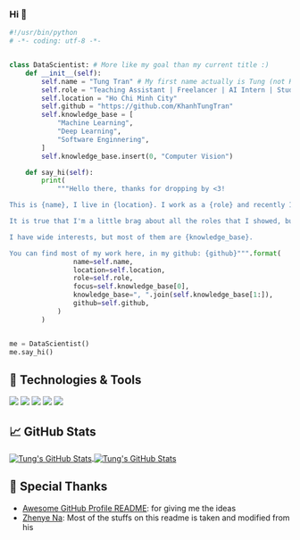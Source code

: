 ### Hi 👋

```python
#!/usr/bin/python
# -*- coding: utf-8 -*-


class DataScientist: # More like my goal than my current title :)
    def __init__(self):
        self.name = "Tung Tran" # My first name actually is Tung (not Khanh or Tran)
        self.role = "Teaching Assistant | Freelancer | AI Intern | Student"
        self.location = "Ho Chi Minh City"
        self.github = "https://github.com/KhanhTungTran"
        self.knowledge_base = [
            "Machine Learning",
            "Deep Learning",
            "Software Enginnering",
        ]
        self.knowledge_base.insert(0, "Computer Vision")

    def say_hi(self):
        print(
            """Hello there, thanks for dropping by <3!

This is {name}, I live in {location}. I work as a {role} and recently I am focusing on {focus} for my personal growth.

It is true that I'm a little brag about all the roles that I showed, but yeah, I do be on multiple jobs these days, I would love to learn new things everyday :D.

I have wide interests, but most of them are {knowledge_base}.

You can find most of my work here, in my github: {github}""".format(
                name=self.name,
                location=self.location,
                role=self.role,
                focus=self.knowledge_base[0],
                knowledge_base=", ".join(self.knowledge_base[1:]),
                github=self.github,
            )
        )


me = DataScientist()
me.say_hi()

```

## 🔧 Technologies & Tools

![](https://img.shields.io/badge/OS-Windows-informational?style=flat&logo=windows&logoColor=white&color=6aa6f8)
![](https://img.shields.io/badge/Editor-VS_Code-informational?style=flat&logo=visual-studio-code&logoColor=white&color=6aa6f8)
![](https://img.shields.io/badge/Code-Python-informational?style=flat&logo=python&logoColor=white&color=6aa6f8)
![](https://img.shields.io/badge/Tools-PyTorch-informational?style=flat&logo=pytorch&logoColor=white&color=6aa6f8)
![](https://img.shields.io/badge/Tools-Keras-informational?style=flat&logo=keras&logoColor=white&color=6aa6f8)

## &#x1f4c8; GitHub Stats

<a href="https://github.com/KhanhTungTran/KhanhTungTran">
  <img align="center" src="https://github-readme-stats.vercel.app/api/top-langs/?username=KhanhTungTran&show_icons=true&hide=c%2B%2B,c,html&title_color=6aa6f8&text_color=8a919a&icon_color=6aa6f8&bg_color=0e1116" alt="Tung's GitHub Stats" />
</a>

<a href="https://github.com/KhanhTungTran/KhanhTungTran">
  <img align="center" src="https://github-readme-stats.vercel.app/api?username=KhanhTungTran&show_icons=true&line_height=27&count_private=true&title_color=6aa6f8&text_color=8a919a&icon_color=6aa6f8&bg_color=0e1116" alt="Tung's GitHub Stats" />
</a>

## 🙇 Special Thanks
- [Awesome GitHub Profile README](https://github.com/abhisheknaiidu/awesome-github-profile-readme): for giving me the ideas
- [Zhenye Na](https://github.com/Zhenye-Na): Most of the stuffs on this readme is taken and modified from his
